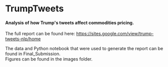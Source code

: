 # TrumpTweets
#### Analysis of how Trump's tweets affect commodities pricing.

The full report can be found here:
https://sites.google.com/view/trump-tweets-nlp/home

The data and Python notebook that were used to generate the report can be found in Final_Submission.  
Figures can be found in the images folder. 

